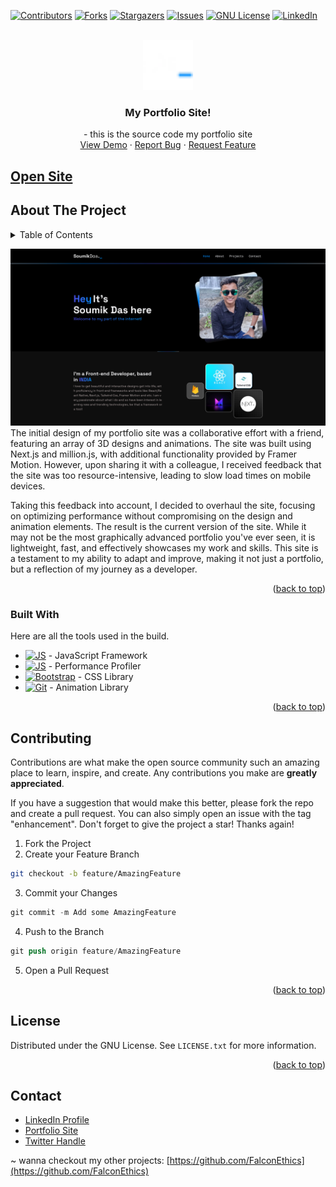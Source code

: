 <a name="readme-top"></a>
[![Contributors][contributors-shield]][contributors-url]
[![Forks][forks-shield]][forks-url]
[![Stargazers][stars-shield]][stars-url]
[![Issues][issues-shield]][issues-url]
[![GNU License][license-shield]][license-url]
[![LinkedIn][linkedin-shield]][linkedin-url]


<!-- PROJECT LOGO -->
<br />
<div align="center">
  <a href="https://github.com/FalconEthics/mrsoumikdas.com">
    <img src="./logo.webp" alt="Logo" width="80" height="80">
  </a>

<h3 align="center">My Portfolio Site!</h3>

  <p align="center">
    - this is the source code my portfolio site
    <br />
    <a href="https://mrsoumikdas.com/">View Demo</a>
    ·
    <a href="https://github.com/FalconEthics/mrsoumikdas.com/issues">Report Bug</a>
    ·
    <a href="https://github.com/FalconEthics/mrsoumikdas.com/issues">Request Feature</a>
  </p>
</div>

## <a href="https://mrsoumikdas.com">Open Site</a>

<!-- ABOUT THE PROJECT -->

## About The Project

<details>
  <summary>Table of Contents</summary>
  <ol> o
    <li>
      <a href="#about-the-project">About The Project</a>
      <ul>
        <li><a href="#built-with">Built With</a></li>
      </ul>
    </li>
    <li><a href="#contributing">Contributing</a></li>
    <li><a href="#license">License</a></li>
    <li><a href="#contact">Contact</a></li>
  </ol>
</details>

[![Product Name Screen Shot][product-screenshot]](https://mrsoumikdas.com)
The initial design of my portfolio site was a collaborative effort with a friend, featuring an array of 3D designs and
animations. The site was built using Next.js and million.js, with additional functionality provided by Framer Motion.
However, upon sharing it with a colleague, I received feedback that the site was too resource-intensive, leading to slow
load times on mobile devices.

Taking this feedback into account, I decided to overhaul the site, focusing on optimizing performance without
compromising on the design and animation elements. The result is the current version of the site. While it may not be
the most graphically advanced portfolio you've ever seen, it is lightweight, fast, and effectively showcases my work and
skills. This site is a testament to my ability to adapt and improve, making it not just a portfolio, but a reflection of
my journey as a developer.

<p align="right">(<a href="#readme-top">back to top</a>)</p>

### Built With

Here are all the tools used in the build.

* [![JS][Es6.com]][Es6-url] - JavaScript Framework
* [![JS][Ref]][Ref-url] - Performance Profiler
* [![Bootstrap][Bootstrap.com]][Bootstrap-url] - CSS Library
* [![Git][Git.com]][Git-url] - Animation Library

<p align="right">(<a href="#readme-top">back to top</a>)</p>

## Contributing

Contributions are what make the open source community such an amazing place to learn, inspire, and create. Any
contributions you make are **greatly appreciated**.

If you have a suggestion that would make this better, please fork the repo and create a pull request. You can also
simply open an issue with the tag "enhancement".
Don't forget to give the project a star! Thanks again!

1. Fork the Project
2. Create your Feature Branch

 ```sh
git checkout -b feature/AmazingFeature
```

3. Commit your Changes

```s
git commit -m Add some AmazingFeature
```

4. Push to the Branch

```s
git push origin feature/AmazingFeature
```

5. Open a Pull Request

<p align="right">(<a href="#readme-top">back to top</a>)</p>


<!-- LICENSE -->

## License

Distributed under the GNU License. See `LICENSE.txt` for more information.

<p align="right">(<a href="#readme-top">back to top</a>)</p>


<!-- CONTACT -->

## Contact

<ul>
<li><a href="https://www.linkedin.com/in/soumik-das-profile/"> LinkedIn Profile</a></li>
<li><a href="https://mrsoumik-das.com"> Portfolio Site</a></li>
<li><a href="https://twitter.com/Mr_Soumik_Das"> Twitter Handle</a></li>
</ul>

~ wanna checkout my other projects: [https://github.com/FalconEthics](https://github.com/FalconEthics)

<!-- MARKDOWN LINKS & IMAGES -->
<!-- https://www.markdownguide.org/basic-syntax/#reference-style-links -->

[contributors-shield]: https://img.shields.io/github/contributors/FalconEthics/mrsoumikdas.com.svg?style=for-the-badge

[contributors-url]: https://github.com/FalconEthics/mrsoumikdas.com/graphs/contributors

[forks-shield]: https://img.shields.io/github/forks/FalconEthics/mrsoumikdas.com.svg?style=for-the-badge

[forks-url]: https://github.com/FalconEthics/mrsoumikdas.com/network/members

[stars-shield]: https://img.shields.io/github/stars/FalconEthics/mrsoumikdas.com.svg?style=for-the-badge

[stars-url]: https://github.com/FalconEthics/mrsoumikdas.com/stargazers

[issues-shield]: https://img.shields.io/github/issues/FalconEthics/mrsoumikdas.com.svg?style=for-the-badge

[issues-url]: https://github.com/FalconEthics/mrsoumikdas.com/issues

[license-shield]: https://img.shields.io/github/license/FalconEthics/mrsoumikdas.com.svg?style=for-the-badge

[license-url]: https://github.com/FalconEthics/mrsoumikdas.com/blob/main/LICENSE

[linkedin-shield]: https://img.shields.io/badge/-LinkedIn-black.svg?style=for-the-badge&logo=linkedin&colorB=555

[linkedin-url]: https://www.linkedin.com/in/soumik-das-profile/

[product-screenshot]: https://raw.githubusercontent.com/FalconEthics/mrsoumikdas.com/main/screenshot.png

[Bootstrap.com]: https://img.shields.io/badge/tailwind-62BAF3?style=for-the-badge&logo=tailwindcss&logoColor=white

[Bootstrap-url]: https://tailwindcss.com/

[Es6.com]: https://img.shields.io/badge/Next_JS-black?style=for-the-badge&logo=Next.js&logoColor=white

[Es6-url]: https://nextjs.org/

[Ref]: https://img.shields.io/badge/Million_js-black?style=for-the-badge&logo=preact&logoColor=purple

[Ref-url]: https://million.dev/

[Git.com]: https://img.shields.io/badge/Framer_Motion-white?style=for-the-badge&logo=Framer&logoColor=black

[Git-url]: https://www.framer.com/motion/